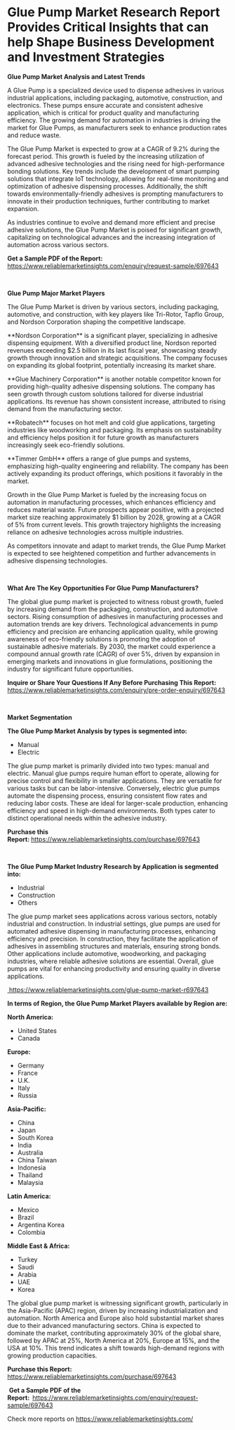 <p><h1>Glue Pump Market Research Report Provides Critical Insights that can help Shape Business Development and Investment Strategies</h1></p><p><strong>Glue Pump Market Analysis and Latest Trends</strong></p>
<p><p>A Glue Pump is a specialized device used to dispense adhesives in various industrial applications, including packaging, automotive, construction, and electronics. These pumps ensure accurate and consistent adhesive application, which is critical for product quality and manufacturing efficiency. The growing demand for automation in industries is driving the market for Glue Pumps, as manufacturers seek to enhance production rates and reduce waste.</p><p>The Glue Pump Market is expected to grow at a CAGR of 9.2% during the forecast period. This growth is fueled by the increasing utilization of advanced adhesive technologies and the rising need for high-performance bonding solutions. Key trends include the development of smart pumping solutions that integrate IoT technology, allowing for real-time monitoring and optimization of adhesive dispensing processes. Additionally, the shift towards environmentally-friendly adhesives is prompting manufacturers to innovate in their production techniques, further contributing to market expansion. </p><p>As industries continue to evolve and demand more efficient and precise adhesive solutions, the Glue Pump Market is poised for significant growth, capitalizing on technological advances and the increasing integration of automation across various sectors.</p></p>
<p><strong>Get a Sample PDF of the Report:&nbsp;</strong> <a href="https://www.reliablemarketinsights.com/enquiry/request-sample/697643?utm_campaign=2183&utm_medium=2&utm_source=Github&utm_content=ia&utm_term=23032025&utm_id=glue-pump">https://www.reliablemarketinsights.com/enquiry/request-sample/697643</a></p>
<p>&nbsp;</p>
<p><strong>Glue Pump Major Market Players</strong></p>
<p><p>The Glue Pump Market is driven by various sectors, including packaging, automotive, and construction, with key players like Tri-Rotor, Tapflo Group, and Nordson Corporation shaping the competitive landscape.</p><p>**Nordson Corporation** is a significant player, specializing in adhesive dispensing equipment. With a diversified product line, Nordson reported revenues exceeding $2.5 billion in its last fiscal year, showcasing steady growth through innovation and strategic acquisitions. The company focuses on expanding its global footprint, potentially increasing its market share.</p><p>**Glue Machinery Corporation** is another notable competitor known for providing high-quality adhesive dispensing solutions. The company has seen growth through custom solutions tailored for diverse industrial applications. Its revenue has shown consistent increase, attributed to rising demand from the manufacturing sector.</p><p>**Robatech** focuses on hot melt and cold glue applications, targeting industries like woodworking and packaging. Its emphasis on sustainability and efficiency helps position it for future growth as manufacturers increasingly seek eco-friendly solutions.</p><p>**Timmer GmbH** offers a range of glue pumps and systems, emphasizing high-quality engineering and reliability. The company has been actively expanding its product offerings, which positions it favorably in the market.</p><p>Growth in the Glue Pump Market is fueled by the increasing focus on automation in manufacturing processes, which enhances efficiency and reduces material waste. Future prospects appear positive, with a projected market size reaching approximately $1 billion by 2028, growing at a CAGR of 5% from current levels. This growth trajectory highlights the increasing reliance on adhesive technologies across multiple industries. </p><p>As competitors innovate and adapt to market trends, the Glue Pump Market is expected to see heightened competition and further advancements in adhesive dispensing technologies.</p></p>
<p>&nbsp;</p>
<p><strong>What Are The Key Opportunities For Glue Pump Manufacturers?</strong></p>
<p><p>The global glue pump market is projected to witness robust growth, fueled by increasing demand from the packaging, construction, and automotive sectors. Rising consumption of adhesives in manufacturing processes and automation trends are key drivers. Technological advancements in pump efficiency and precision are enhancing application quality, while growing awareness of eco-friendly solutions is promoting the adoption of sustainable adhesive materials. By 2030, the market could experience a compound annual growth rate (CAGR) of over 5%, driven by expansion in emerging markets and innovations in glue formulations, positioning the industry for significant future opportunities.</p></p>
<p><strong>Inquire or Share Your Questions If Any Before Purchasing This Report:</strong> <a href="https://www.reliablemarketinsights.com/enquiry/pre-order-enquiry/697643?utm_campaign=2183&utm_medium=2&utm_source=Github&utm_content=ia&utm_term=23032025&utm_id=glue-pump">https://www.reliablemarketinsights.com/enquiry/pre-order-enquiry/697643</a></p>
<p>&nbsp;</p>
<p><strong>Market Segmentation</strong></p>
<p><strong>The Glue Pump Market Analysis by types is segmented into:</strong></p>
<p><ul><li>Manual</li><li>Electric</li></ul></p>
<p><p>The glue pump market is primarily divided into two types: manual and electric. Manual glue pumps require human effort to operate, allowing for precise control and flexibility in smaller applications. They are versatile for various tasks but can be labor-intensive. Conversely, electric glue pumps automate the dispensing process, ensuring consistent flow rates and reducing labor costs. These are ideal for larger-scale production, enhancing efficiency and speed in high-demand environments. Both types cater to distinct operational needs within the adhesive industry.</p></p>
<p><strong>Purchase this Report:&nbsp;</strong><a href="https://www.reliablemarketinsights.com/purchase/697643?utm_campaign=2183&utm_medium=2&utm_source=Github&utm_content=ia&utm_term=23032025&utm_id=glue-pump">https://www.reliablemarketinsights.com/purchase/697643</a></p>
<p>&nbsp;</p>
<p><strong>The Glue Pump Market Industry Research by Application is segmented into:</strong></p>
<p><ul><li>Industrial</li><li>Construction</li><li>Others</li></ul></p>
<p><p>The glue pump market sees applications across various sectors, notably industrial and construction. In industrial settings, glue pumps are used for automated adhesive dispensing in manufacturing processes, enhancing efficiency and precision. In construction, they facilitate the application of adhesives in assembling structures and materials, ensuring strong bonds. Other applications include automotive, woodworking, and packaging industries, where reliable adhesive solutions are essential. Overall, glue pumps are vital for enhancing productivity and ensuring quality in diverse applications.</p></p>
<p><a href="https://www.reliablemarketinsights.com/glue-pump-market-r697643?utm_campaign=2183&utm_medium=2&utm_source=Github&utm_content=ia&utm_term=23032025&utm_id=glue-pump">&nbsp;https://www.reliablemarketinsights.com/glue-pump-market-r697643</a></p>
<p><strong>In terms of Region, the Glue Pump Market Players available by Region are:</strong></p>
<p>
    <p> <strong> North America: </strong>
        <ul>
            <li>United States</li>
            <li>Canada</li>
        </ul>
        </p> 
    <p> <strong> Europe: </strong>
        <ul>
            <li>Germany</li>
            <li>France</li>
            <li>U.K.</li>
            <li>Italy</li>
            <li>Russia</li>
        </ul>
        </p> 
    <p> <strong> Asia-Pacific: </strong>
        <ul>
            <li>China</li>
            <li>Japan</li>
            <li>South Korea</li>
            <li>India</li>
            <li>Australia</li>
            <li>China Taiwan</li>
            <li>Indonesia</li>
            <li>Thailand</li>
            <li>Malaysia</li>
        </ul>
        </p> 
    <p> <strong> Latin America: </strong>
        <ul>
            <li>Mexico</li>
            <li>Brazil</li>
            <li>Argentina Korea</li>
            <li>Colombia</li>
        </ul>
        </p> 
    <p> <strong> Middle East & Africa: </strong>
        <ul>
            <li>Turkey</li>
            <li>Saudi</li>
            <li>Arabia</li>
            <li>UAE</li>
            <li>Korea</li>
        </ul>
    </p>
    </p>
<p><p>The global glue pump market is witnessing significant growth, particularly in the Asia-Pacific (APAC) region, driven by increasing industrialization and automation. North America and Europe also hold substantial market shares due to their advanced manufacturing sectors. China is expected to dominate the market, contributing approximately 30% of the global share, followed by APAC at 25%, North America at 20%, Europe at 15%, and the USA at 10%. This trend indicates a shift towards high-demand regions with growing production capacities.</p></p>
<p><strong>Purchase this Report: </strong><a href="https://www.reliablemarketinsights.com/purchase/697643?utm_campaign=2183&utm_medium=2&utm_source=Github&utm_content=ia&utm_term=23032025&utm_id=glue-pump">https://www.reliablemarketinsights.com/purchase/697643</a></p>
<p>&nbsp;<strong>Get a Sample PDF of the Report:&nbsp;&nbsp;</strong><a href="https://www.reliablemarketinsights.com/enquiry/request-sample/697643?utm_campaign=2183&utm_medium=2&utm_source=Github&utm_content=ia&utm_term=23032025&utm_id=glue-pump">https://www.reliablemarketinsights.com/enquiry/request-sample/697643</a></p>
<p><strong></strong></p>
<p>Check more reports on <a href="https://www.reliablemarketinsights.com/?utm_campaign=2183&utm_medium=2&utm_source=Github&utm_content=ia&utm_term=23032025&utm_id=glue-pump">https://www.reliablemarketinsights.com/</a></p>